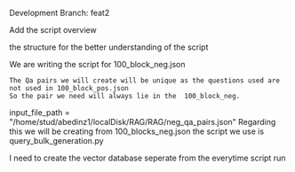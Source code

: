 Development Branch: feat2

Add the script overview

the structure for the better understanding of the script

We are writing the script for 100_block_neg.json

	The Qa pairs we will create will be unique as the questions used are not used in 100_block_pos.json
	So the pair we need will always lie in the 	100_block_neg.

input_file_path = "/home/stud/abedinz1/localDisk/RAG/RAG/neg_qa_pairs.json"
	Regarding this we will be creating from 100_blocks_neg.json
	the script we use is query_bulk_generation.py


I need to create the vector database seperate from the everytime script run